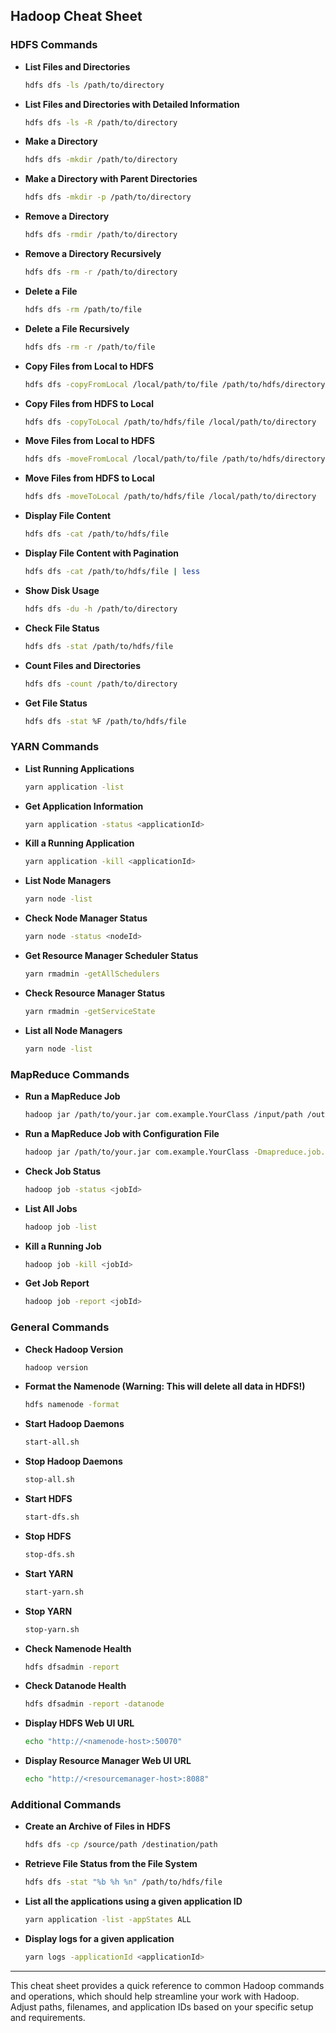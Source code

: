 ## **Hadoop Cheat Sheet**

### **HDFS Commands**

- **List Files and Directories**
  ```bash
  hdfs dfs -ls /path/to/directory
  ```

- **List Files and Directories with Detailed Information**
  ```bash
  hdfs dfs -ls -R /path/to/directory
  ```

- **Make a Directory**
  ```bash
  hdfs dfs -mkdir /path/to/directory
  ```

- **Make a Directory with Parent Directories**
  ```bash
  hdfs dfs -mkdir -p /path/to/directory
  ```

- **Remove a Directory**
  ```bash
  hdfs dfs -rmdir /path/to/directory
  ```

- **Remove a Directory Recursively**
  ```bash
  hdfs dfs -rm -r /path/to/directory
  ```

- **Delete a File**
  ```bash
  hdfs dfs -rm /path/to/file
  ```

- **Delete a File Recursively**
  ```bash
  hdfs dfs -rm -r /path/to/file
  ```

- **Copy Files from Local to HDFS**
  ```bash
  hdfs dfs -copyFromLocal /local/path/to/file /path/to/hdfs/directory
  ```

- **Copy Files from HDFS to Local**
  ```bash
  hdfs dfs -copyToLocal /path/to/hdfs/file /local/path/to/directory
  ```

- **Move Files from Local to HDFS**
  ```bash
  hdfs dfs -moveFromLocal /local/path/to/file /path/to/hdfs/directory
  ```

- **Move Files from HDFS to Local**
  ```bash
  hdfs dfs -moveToLocal /path/to/hdfs/file /local/path/to/directory
  ```

- **Display File Content**
  ```bash
  hdfs dfs -cat /path/to/hdfs/file
  ```

- **Display File Content with Pagination**
  ```bash
  hdfs dfs -cat /path/to/hdfs/file | less
  ```

- **Show Disk Usage**
  ```bash
  hdfs dfs -du -h /path/to/directory
  ```

- **Check File Status**
  ```bash
  hdfs dfs -stat /path/to/hdfs/file
  ```

- **Count Files and Directories**
  ```bash
  hdfs dfs -count /path/to/directory
  ```

- **Get File Status**
  ```bash
  hdfs dfs -stat %F /path/to/hdfs/file
  ```

### **YARN Commands**

- **List Running Applications**
  ```bash
  yarn application -list
  ```

- **Get Application Information**
  ```bash
  yarn application -status <applicationId>
  ```

- **Kill a Running Application**
  ```bash
  yarn application -kill <applicationId>
  ```

- **List Node Managers**
  ```bash
  yarn node -list
  ```

- **Check Node Manager Status**
  ```bash
  yarn node -status <nodeId>
  ```

- **Get Resource Manager Scheduler Status**
  ```bash
  yarn rmadmin -getAllSchedulers
  ```

- **Check Resource Manager Status**
  ```bash
  yarn rmadmin -getServiceState
  ```

- **List all Node Managers**
  ```bash
  yarn node -list
  ```

### **MapReduce Commands**

- **Run a MapReduce Job**
  ```bash
  hadoop jar /path/to/your.jar com.example.YourClass /input/path /output/path
  ```

- **Run a MapReduce Job with Configuration File**
  ```bash
  hadoop jar /path/to/your.jar com.example.YourClass -Dmapreduce.job.reduces=2 /input/path /output/path
  ```

- **Check Job Status**
  ```bash
  hadoop job -status <jobId>
  ```

- **List All Jobs**
  ```bash
  hadoop job -list
  ```

- **Kill a Running Job**
  ```bash
  hadoop job -kill <jobId>
  ```

- **Get Job Report**
  ```bash
  hadoop job -report <jobId>
  ```

### **General Commands**

- **Check Hadoop Version**
  ```bash
  hadoop version
  ```

- **Format the Namenode (Warning: This will delete all data in HDFS!)**
  ```bash
  hdfs namenode -format
  ```

- **Start Hadoop Daemons**
  ```bash
  start-all.sh
  ```

- **Stop Hadoop Daemons**
  ```bash
  stop-all.sh
  ```

- **Start HDFS**
  ```bash
  start-dfs.sh
  ```

- **Stop HDFS**
  ```bash
  stop-dfs.sh
  ```

- **Start YARN**
  ```bash
  start-yarn.sh
  ```

- **Stop YARN**
  ```bash
  stop-yarn.sh
  ```

- **Check Namenode Health**
  ```bash
  hdfs dfsadmin -report
  ```

- **Check Datanode Health**
  ```bash
  hdfs dfsadmin -report -datanode
  ```

- **Display HDFS Web UI URL**
  ```bash
  echo "http://<namenode-host>:50070"
  ```

- **Display Resource Manager Web UI URL**
  ```bash
  echo "http://<resourcemanager-host>:8088"
  ```

### **Additional Commands**

- **Create an Archive of Files in HDFS**
  ```bash
  hdfs dfs -cp /source/path /destination/path
  ```

- **Retrieve File Status from the File System**
  ```bash
  hdfs dfs -stat "%b %h %n" /path/to/hdfs/file
  ```

- **List all the applications using a given application ID**
  ```bash
  yarn application -list -appStates ALL
  ```

- **Display logs for a given application**
  ```bash
  yarn logs -applicationId <applicationId>
  ```

---

This cheat sheet provides a quick reference to common Hadoop commands and operations, which should help streamline your work with Hadoop. Adjust paths, filenames, and application IDs based on your specific setup and requirements.